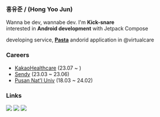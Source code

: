 ### 홍유준 / (Hong Yoo Jun)
Wanna be dev, wannabe dev. I'm **Kick-snare**  
interested in **Android development** with Jetpack Compose

developing service, **[Pasta](https://pastahealth.com/)** andorid application in @virtualcare

### Careers

- [KakaoHealthcare](https://kakaohealthcare.com/) (23.07 ~ )
- [Sendy](https://sendy.ai/) (23.03 ~ 23.06)
- [Pusan Nat'l Univ](https://www.pusan.ac.kr/eng/Main.do) (18.03 ~ 24.02)

### Links
<p align="center">
  
<a href="https://www.instagram.com/h_uz99/">![](https://img.shields.io/badge/Instagram-D31C46?style=flat-square&logo=Instagram&logoColor=white)</a>
<a href="https://uzun.dev">![](https://img.shields.io/badge/uzun.dev-000000?style=flat-square&logo=Storyblok&logoColor=white)</a>
<a href="https://solved.ac/profile/kick_snare">[![](http://mazassumnida.wtf/api/mini/generate_badge?boj=kick_snare)](https://solved.ac/kick_snare)</a>

</p>

